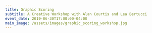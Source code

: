 ```yaml
---
title: Graphic Scoring
subtitle: A Creative Workshop with Alan Courtis and Lea Bertucci
event_date: 2019-06-30T17:00:00-04:00
main_image: /assets/images/graphic_scoring_workshop.jpg
---
```



